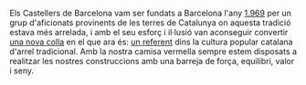 
Els Castellers de Barcelona vam ser fundats a Barcelona l'any [1.969](/8-de-juny-de-1969) per un grup d'aficionats provinents de les terres de Catalunya on aquesta tradició estava més arrelada, i amb el seu esforç i il·lusió van aconseguir convertir [una nova colla](/52-anys-52-tuits) en el que ara és: [un referent](/una-colla-singular-i-pionera) dins la cultura popular catalana d'arrel tradicional. Amb la nostra camisa vermella sempre estem disposats a realitzar les nostres construccions amb una barreja de força, equilibri, valor i seny.